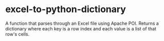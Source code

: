 # excel-to-python-dictionary
A function that parses through an Excel file using Apache POI. Returns a dictionary where each key is a row index and each value is a list of that row's cells.
